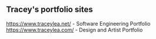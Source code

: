 ## Tracey's portfolio sites

https://www.traceylea.net/ - Software Engineering Portfolio
https://www.traceylea.com/ - Design and Artist Portfolio

